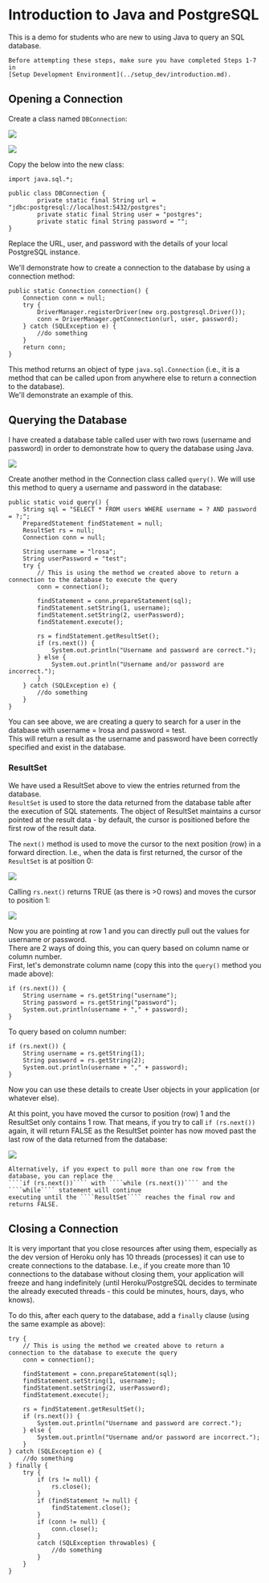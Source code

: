 # Introduction to Java and PostgreSQL

This is a demo for students who are new to using Java to query an SQL database.  
```{important}
Before attempting these steps, make sure you have completed Steps 1-7 in 
[Setup Development Environment](../setup_dev/introduction.md).
```

## Opening a Connection

Create a class named ```DBConnection```:

![](resources/1_java_postgresql.png)

![](resources/2_java_postgresql.png)

Copy the below into the new class:
````
import java.sql.*;

public class DBConnection {
        private static final String url = "jdbc:postgresql://localhost:5432/postgres";
        private static final String user = "postgres";
        private static final String password = "";
}
````

Replace the URL, user, and password with the details of your local PostgreSQL instance.

We'll demonstrate how to create a connection to the database by using a connection method:
````
public static Connection connection() {
    Connection conn = null;
    try {
        DriverManager.registerDriver(new org.postgresql.Driver());
        conn = DriverManager.getConnection(url, user, password);
    } catch (SQLException e) {
        //do something
    }
    return conn;
}
````

This method returns an object of type ````java.sql.Connection```` (i.e., it is a method that can be called upon from
anywhere else to return a connection to the database).  
We'll demonstrate an example of this.

## Querying the Database

I have created a database table called user with two rows (username and password) in order to demonstrate 
how to query the database using Java.

![](resources/3_java_postgresql.png)

Create another method in the Connection class called ````query()````. We will use this method to query a 
username and password in the database:
````
public static void query() {
    String sql = "SELECT * FROM users WHERE username = ? AND password = ?;";
    PreparedStatement findStatement = null;
    ResultSet rs = null;
    Connection conn = null;
            
    String username = "lrosa";
    String userPassword = "test";
    try {
        // This is using the method we created above to return a connection to the database to execute the query
        conn = connection();

        findStatement = conn.prepareStatement(sql);
        findStatement.setString(1, username);
        findStatement.setString(2, userPassword);
        findStatement.execute();

        rs = findStatement.getResultSet();
        if (rs.next()) {
            System.out.println("Username and password are correct.");
        } else {
            System.out.println("Username and/or password are incorrect.");
        }
    } catch (SQLException e) {
        //do something
    }
}
````

You can see above, we are creating a query to search for a user in the database with username = lrosa and 
password = test.  
This will return a result as the username and password have been correctly specified and exist in the database.

### ResultSet

We have used a ResultSet above to view the entries returned from the database.  
````ResultSet```` is used to store the data returned from the database table after the execution of SQL 
statements. The object of ResultSet maintains a cursor pointed at the result data - by default, the cursor is 
positioned before the first row of the result data.  

The ````next()```` method is used to move the cursor to the next position (row) in a forward direction.
I.e., when the data is first returned, the cursor of the ````ResultSet```` is at position 0:

![](resources/4_java_postgresql.png)

Calling ````rs.next()```` returns TRUE (as there is >0 rows) and moves the cursor to position 1:

![](resources/5_java_postgresql.png)

Now you are pointing at row 1 and you can directly pull out the values for username or password.  
There are 2 ways of doing this, you can query based on column name or column number.  
First, let's demonstrate column name (copy this into the ````query()```` method you made above):
````
if (rs.next()) {
    String username = rs.getString("username");
    String password = rs.getString("password");
    System.out.println(username + "," + password);
}
````

To query based on column number:
````
if (rs.next()) {
    String username = rs.getString(1);
    String password = rs.getString(2);
    System.out.println(username + "," + password);
}
````

Now you can use these details to create User objects in your application (or whatever else).

At this point, you have moved the cursor to position (row) 1 and the ResultSet only contains 1 row. 
That means, if you try to call ````if (rs.next())```` again, it will return FALSE as the ResultSet pointer has now
moved past the last row of the data returned from the database:

![](resources/6_java_postgresql.png)

```{note}
Alternatively, if you expect to pull more than one row from the database, you can replace the 
````if (rs.next())```` with ````while (rs.next())```` and the ````while```` statement will continue 
executing until the ````ResultSet```` reaches the final row and returns FALSE.
```

## Closing a Connection

It is very important that you close resources after using them, especially as the dev version of Heroku only 
has 10 threads (processes) it can use to create connections to the database. I.e., if you create more than 10 
connections to the database without closing them, your application will freeze and hang indefinitely 
(until Heroku/PostgreSQL decides to terminate the already executed threads - this could be minutes, hours, 
days, who knows).

To do this, after each query to the database, add a ````finally```` clause (using the same example as above):
````
try {
    // This is using the method we created above to return a connection to the database to execute the query
    conn = connection();
         
    findStatement = conn.prepareStatement(sql);
    findStatement.setString(1, username);
    findStatement.setString(2, userPassword);
    findStatement.execute();

    rs = findStatement.getResultSet();
    if (rs.next()) {
        System.out.println("Username and password are correct.");
    } else {
        System.out.println("Username and/or password are incorrect.");
    }
} catch (SQLException e) {
    //do something
} finally {
    try {
        if (rs != null) {
            rs.close();
        }
        if (findStatement != null) {
            findStatement.close();
        }
        if (conn != null) {
            conn.close();
        }
        catch (SQLException throwables) {
            //do something
        }
    }
}
````
